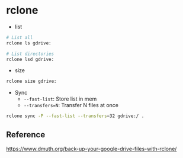 # rclone

- list

```bash linenums="1"
# List all
rclone ls gdrive:

# List directories
rclone lsd gdrive:
```

- size

```bash linenums="1"
rclone size gdrive:
```

- Sync
	- `--fast-list`: Store list in mem
	- `--transfers=N`: Transfer N files at once

```bash linenums="1"
rclone sync -P --fast-list --transfers=32 gdrive:/ .
```

## Reference

<https://www.dmuth.org/back-up-your-google-drive-files-with-rclone/>
